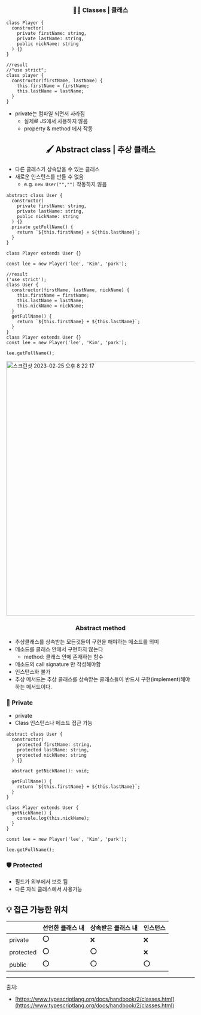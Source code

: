 ### <p align="center">👩‍🏫 Classes | 클래스</p>

```tsx
class Player {
  constructor(
    private firstName: string,
    private lastName: string,
    public nickName: string
  ) {}
}

//result
//"use strict";
class player {
  constructor(firstName, lastName) {
    this.firstName = firstName;
    this.lastName = lastName;
  }
}
```

- private는 컴파일 되면서 사라짐
  - 실제로 JS에서 사용하지 않음
  - property & method 에서 작동

## <p align="center">🖌️ Abstract class | 추상 클래스</p>

- 다른 클래스가 상속받을 수 있는 클래스
- 새로운 인스턴스를 만들 수 없음
  - e.g. `new User("","")` 작동하지 않음

```tsx
abstract class User {
  constructor(
    private firstName: string,
    private lastName: string,
    public nickName: string
  ) {}
  private getFullName() {
    return `${this.firstName} + ${this.lastName}`;
  }
}

class Player extends User {}

const lee = new Player('lee', 'Kim', 'park');

//result
('use strict');
class User {
  constructor(firstName, lastName, nickName) {
    this.firstName = firstName;
    this.lastName = lastName;
    this.nickName = nickName;
  }
  getFullName() {
    return `${this.firstName} + ${this.lastName}`;
  }
}
class Player extends User {}
const lee = new Player('lee', 'Kim', 'park');

lee.getFullName();
```

<img width="678" alt="스크린샷 2023-02-25 오후 8 22 17" src="https://user-images.githubusercontent.com/110847597/221357603-41854435-0b41-44d3-8368-71f4099d235b.png">

### <p align="center">Abstract method</p>

- 추상클래스를 상속받는 모든것들이 구현을 해야하는 메소드를 의미
- 메소드를 클래스 안에서 구현하지 않는다
  - method: 클래스 안에 존재하는 함수
- 메소드의 call signature 만 작성해야함
- 인스턴스화 불가
- 추상 메서드는 추상 클래스를 상속받는 클래스들이 반드시 구현(implement)해야하는 메서드이다.

### 🔐 Private

- private
- Class 인스턴스나 메소드 접근 가능

```tsx
abstract class User {
  constructor(
    protected firstName: string,
    protected lastName: string,
    protected nickName: string
  ) {}

  abstract getNickName(): void;

  getFullName() {
    return `${this.firstName} + ${this.lastName}`;
  }
}

class Player extends User {
  getNickName() {
    console.log(this.nickName);
  }
}

const lee = new Player('lee', 'Kim', 'park');

lee.getFullName();
```

### 🛡️ Protected

- 필드가 외부에서 보호 됨
- 다른 자식 클래스에서 사용가능

## 💡 접근 가능한 위치

|           | 선언한 클래스 내 | 상속받은 클래스 내 | 인스턴스 |
| --------- | ---------------- | ------------------ | -------- |
| private   | ⭕ 　            | ❌                 | ❌       |
| protected | ⭕ 　            | ⭕ 　              | ❌       |
| public    | ⭕ 　            | ⭕ 　              | ⭕ 　    |

---

출처:

- [https://www.typescriptlang.org/docs/handbook/2/classes.html](https://www.typescriptlang.org/docs/handbook/2/classes.html)
